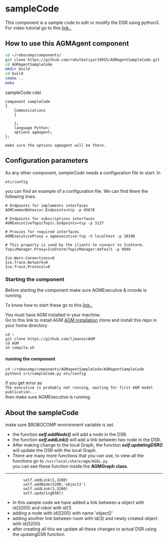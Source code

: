 # sampleCode
This component is a sample code to edit or modify the DSR using python3.\
For video tutorial go to this [link..](https://youtu.be/-8Rf-b-1mYc)

## How to use this AGMAgent component


```bash
cd ~/robocomp/components/
git clone https://github.com/rahulkatiyar19955/AGMagentSampleCode.git
cd AGMagentSampleCode
mkdir build
cd build
cmake ..
make
```

sampleCode.cdsl
```
Component sampleCode
{
    Communications
    {
        
    };
    language Python;
    options agmagent;
};
```
`make sure the options agmagent will be there.`




## Configuration parameters
As any other component, *sampleCode* needs a configuration file to start. In
```
etc/config
```
you can find an example of a configuration file. We can find there the following lines:
```
# Endpoints for implements interfaces
AGMCommonBehavior.Endpoints=tcp -p 45678

# Endpoints for subscriptions interfaces
AGMExecutiveTopicTopic.Endpoints=tcp -p 3127

# Proxies for required interfaces
AGMExecutiveProxy = agmexecutive:tcp -h localhost -p 10198

# This property is used by the clients to connect to IceStorm.
TopicManager.Proxy=IceStorm/TopicManager:default -p 9999

Ice.Warn.Connections=0
Ice.Trace.Network=0
Ice.Trace.Protocol=0
```

### Starting the component
Before starting the component make sure AGMExecutive & rcnode is running.

To know how to start these go to this [link..](startingAGM.md)

You must have AGM installed in your machine.\
Go to this link to install AGM [AGM installation](https://github.com/ljmanso/AGM) clone and install this repo in your home directory
```buildoutcfg
cd ~
git clone https://github.com/ljmanso/AGM
cd AGM
sh compile.sh
```



#### running the component
```
cd ~/robocomp/components/AGMagentSampleCode/AGMagentSampleCode
python3 src/sampleCode.py etc/config
```
if you get error as\
`The executive is probably not running, waiting for first AGM model publication...`
\
then make sure AGMExecutive is running.


## About the sampleCode
make sure $ROBOCOMP environment variable is set.
* the function ***self.addNode()*** will add a node in the DSR.
* the function ***self.addLink()*** will add a link between two node in the DSR.
* After making change to the local Graph, the function
***self.updatingDSR()*** will update the DSR with the local Graph.
* There are many more functions that you can use, to view all the functions go to 
`/usr/local/share/agm/AGGL.py`\
you can see these function inside the **AGMGraph class**.

***
```
        self.addLink(1,3200)
        self.addNode(5200,'object2')
        self.addLink(3,5200)
        self.updatingDSR()
```
* In this sample code we have added a link between a object with id(3200) and 
robot with id(1)
* adding a node with id(5200) with name 'object2'
* adding another link between room with id(3) and newly created object with id(5200)
* after creating all this we update all these changes to actual DSR using the updaingDSR function. 
